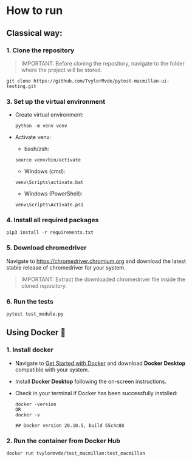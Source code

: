 # How to run 

## Classical way: ##

### 1. Clone the repository
>IMPORTANT: Before cloning the repository, navigate to the folder where the project will be stored.
```
git clone https://github.com/TvylorMvde/pytest-macmillan-ui-testing.git
```
### 3. Set up the virtual environment
* Create virtual environment:

    ```
    python -m venv venv
    ```
* Activate venv:
    - bash/zsh:

    ```
    source venv/bin/activate
    ```
    - Windows (cmd):

    ```
    venv\Scripts\activate.bat
    ```
    - Windows (PowerShell):

    ```
    venv\Scripts\Activate.ps1
    ```
### 4. Install all required packages
```
pip3 install -r requirements.txt
```
### 5. Download chromedriver
Navigate to https://chromedriver.chromium.org and download the latest stable release of chromedriver for your system.
>IMPORTANT: Extract the downloaded chromedriver file inside the cloned repository.

### 6. Run the tests
```
pytest test_module.py
```

## Using Docker 🐳

### 1. Install docker
* Navigate to [Get Started with Docker](https://www.docker.com/get-started) and download **Docker Desktop** compatible with your system.
* Install **Docker Desktop** following the on-screen instructions.
* Check in your terminal if Docker has been successfully installed:

    ```
    docker -version
    OR
    docker -v

    ## Docker version 20.10.5, build 55c4c88
    ```
### 2. Run the container from Docker Hub
```
docker run tvylormvde/test_macmillan:test_macmillan
```















